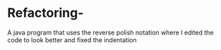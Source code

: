 # Refactoring-
A java program that uses the reverse polish notation where I edited the code to look better and fixed the indentation
